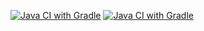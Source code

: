 [![Java CI with Gradle](https://github.com/NikitaLeon/Postman/actions/workflows/gradle.yml/badge.svg)](https://github.com/NikitaLeon/Postman/actions/workflows/gradle.yml)
[![Java CI with Gradle](https://github.com/NikitaLeon/Postman/actions/workflows/gradle.yml/badge.svg)](https://github.com/NikitaLeon/Postman/actions/workflows/gradle.yml)
